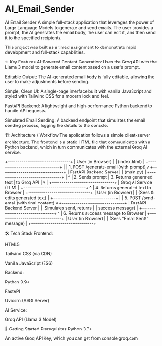 # AI_Email_Sender

AI Email Sender
A simple full-stack application that leverages the power of Large Language Models to generate and send emails. The user provides a prompt, the AI generates the email body, the user can edit it, and then send it to the specified recipients.

This project was built as a timed assignment to demonstrate rapid development and full-stack capabilities.

✨ Key Features
AI-Powered Content Generation: Uses the Groq API with the Llama 3 model to generate email content based on a user's prompt.

Editable Output: The AI-generated email body is fully editable, allowing the user to make adjustments before sending.

Simple, Clean UI: A single-page interface built with vanilla JavaScript and styled with Tailwind CSS for a modern look and feel.

FastAPI Backend: A lightweight and high-performance Python backend to handle API requests.

Simulated Email Sending: A backend endpoint that simulates the email sending process, logging the details to the console.

🏗️ Architecture / Workflow
The application follows a simple client-server architecture. The frontend is a static HTML file that communicates with a Python backend, which in turn communicates with the external Groq AI service.

+--------------------------------+
|      User (in Browser)         |
|          (index.html)          |
+--------------------------------+
             |
             | 1. POST /generate-email (with prompt)
             v
+--------------------------------+
|    FastAPI Backend Server      |
|           (main.py)            |
+--------------------------------+
             |                     ^
             | 2. Sends prompt     | 3. Returns generated text
             | to Groq API         |
             v                     |
+--------------------------------+
|       Groq AI Service (LLM)    |
+--------------------------------+
             ^
             | 4. Returns generated text to Browser
             |
+--------------------------------+
|      User (in Browser)         |
| (Sees & edits generated text)  |
+--------------------------------+
             |
             | 5. POST /send-email (with final content)
             v
+--------------------------------+
|    FastAPI Backend Server      |
|   (Simulates send, returns     |
|         success message)       |
+--------------------------------+
             ^
             | 6. Returns success message to Browser
             |
+--------------------------------+
|      User (in Browser)         |
|   (Sees "Email Sent!" message) |
+--------------------------------+

🛠️ Tech Stack
Frontend:

HTML5

Tailwind CSS (via CDN)

Vanilla JavaScript (ES6)

Backend:

Python 3.9+

FastAPI

Uvicorn (ASGI Server)

AI Service:

Groq API (Llama 3 Model)

🚀 Getting Started
Prerequisites
Python 3.7+

An active Groq API Key, which you can get from console.groq.com
